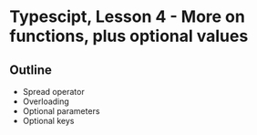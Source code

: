 # Typescipt, Lesson 4 - More on functions, plus optional values

## Outline
- Spread operator
- Overloading
- Optional parameters
- Optional keys